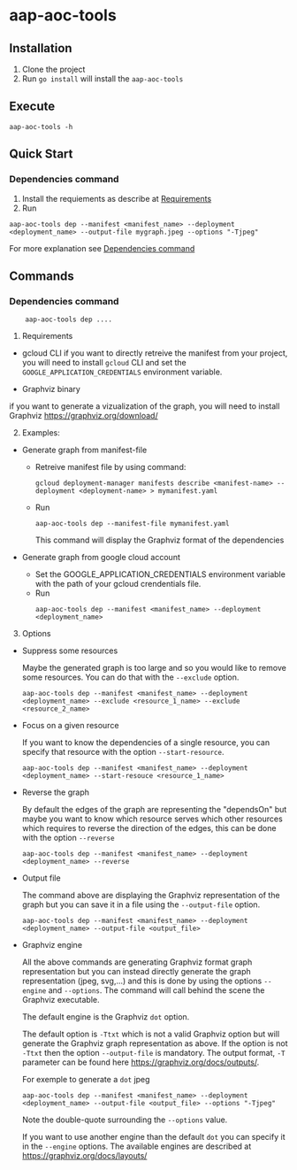 # aap-aoc-tools

## Installation

1. Clone the project
2. Run `go install` will install the `aap-aoc-tools`

## Execute

`aap-aoc-tools -h`

## Quick Start

### Dependencies command

1. Install the requiements as describe at [Requirements](#requirements)
2. Run 
```
aap-aoc-tools dep --manifest <manifest_name> --deployment <deployment_name> --output-file mygraph.jpeg --options "-Tjpeg"
```
For more explanation see [Dependencies command](#dependencies-command-1)

## Commands 
### Dependencies command

```
    aap-aoc-tools dep ....
```
1. Requirements
- gcloud CLI
if you want to directly retreive the manifest from your project, you will need to install `gcloud` CLI and set the `GOOGLE_APPLICATION_CREDENTIALS` environment variable.

- Graphviz binary

if you want to generate a vizualization of the graph, you will need to install Graphviz https://graphviz.org/download/

2. Examples:
- Generate graph from manifest-file

    - Retreive manifest file by using command: 
        ```
        gcloud deployment-manager manifests describe <manifest-name> --deployment <deployment-name> > mymanifest.yaml
        ```
    - Run
        ```
        aap-aoc-tools dep --manifest-file mymanifest.yaml 
        ```
        This command will display the Graphviz format of the dependencies

- Generate graph from google cloud account

    - Set the GOOGLE_APPLICATION_CREDENTIALS environment variable with the path of your gcloud crendentials file.
    - Run
        ```
        aap-aoc-tools dep --manifest <manifest_name> --deployment <deployment_name>
        ```

3. Options

- Suppress some resources

    Maybe the generated graph is too large and so you would like to remove some resources. You can do that with the `--exclude` option.
    ```
    aap-aoc-tools dep --manifest <manifest_name> --deployment <deployment_name> --exclude <resource_1_name> --exclude <resource_2_name>
    ```
- Focus on a given resource

    If you want to know the dependencies of a single resource, you can specify that resource with the option `--start-resource`.
    ```
    aap-aoc-tools dep --manifest <manifest_name> --deployment <deployment_name> --start-resouce <resource_1_name>
    ```
- Reverse the graph

    By default the edges of the graph are representing the "dependsOn" but maybe you want to know which resource serves which other resources which requires to reverse the direction of the edges, this can be done with the option `--reverse`
    ```
    aap-aoc-tools dep --manifest <manifest_name> --deployment <deployment_name> --reverse
    ```
- Output file

    The command above are displaying the Graphviz representation of the graph but you can save it in a file using the `--output-file` option.
    ```
    aap-aoc-tools dep --manifest <manifest_name> --deployment <deployment_name> --output-file <output_file>
    ```
- Graphviz engine

    All the above commands are generating Graphviz format graph representation but you can instead directly generate the graph representation (jpeg, svg,...) and this is done by using the options `--engine` and `--options`. 
    The command will call behind the scene the Graphviz executable.

    The default engine is the Graphviz `dot` option. 

    The default option is `-Ttxt` which is not a valid Graphviz option but will generate the Graphviz graph representation as above. If the option is not `-Ttxt` then the option `--output-file` is mandatory. The output format, `-T` parameter can be found here https://graphviz.org/docs/outputs/.

    For exemple to generate a `dot` jpeg
    ```
    aap-aoc-tools dep --manifest <manifest_name> --deployment <deployment_name> --output-file <output_file> --options "-Tjpeg"
    ```
    Note the double-quote surrounding the `--options` value.

    If you want to use another engine than the default `dot` you can specify it in the `--engine` options. The available engines are described at https://graphviz.org/docs/layouts/